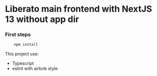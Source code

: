 # Liberato main frontend with NextJS 13 without app dir

### First steps

```ts
    npm install
```

This project use:

- Typescript
- eslint with airbnb style